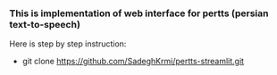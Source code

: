 ### This is implementation of web interface for pertts (persian text-to-speech)
Here is step by step instruction:
- git clone https://github.com/SadeghKrmi/pertts-streamlit.git

